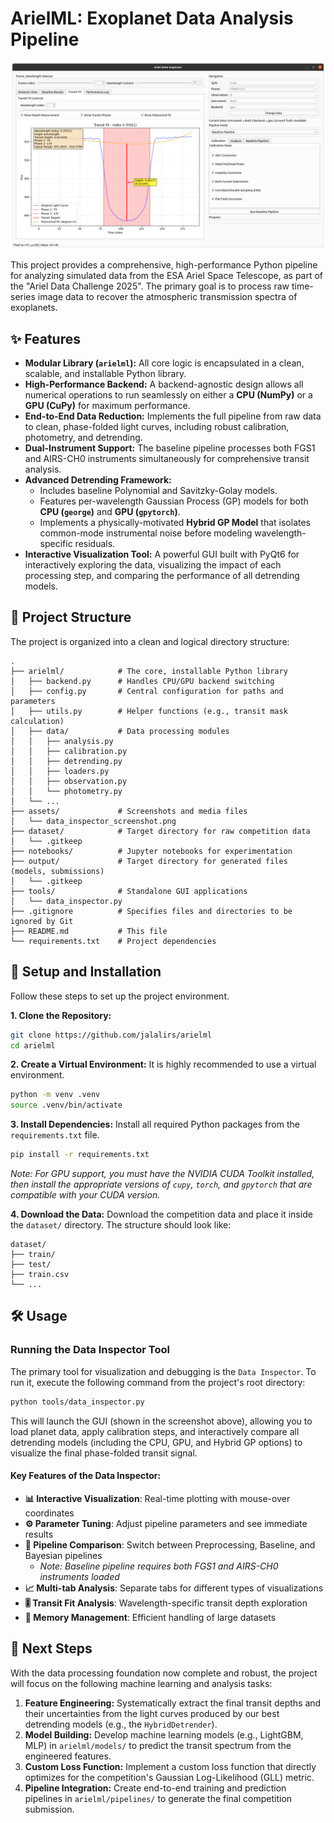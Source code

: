 # ArielML: Exoplanet Data Analysis Pipeline

![ArielML Data Inspector](assets/data_inspector_screenshot.png)

This project provides a comprehensive, high-performance Python pipeline for analyzing simulated data from the ESA Ariel Space Telescope, as part of the "Ariel Data Challenge 2025". The primary goal is to process raw time-series image data to recover the atmospheric transmission spectra of exoplanets.

## ✨ Features

* **Modular Library (`arielml`):** All core logic is encapsulated in a clean, scalable, and installable Python library.
* **High-Performance Backend:** A backend-agnostic design allows all numerical operations to run seamlessly on either a **CPU (NumPy)** or a **GPU (CuPy)** for maximum performance.
* **End-to-End Data Reduction:** Implements the full pipeline from raw data to clean, phase-folded light curves, including robust calibration, photometry, and detrending.
* **Dual-Instrument Support:** The baseline pipeline processes both FGS1 and AIRS-CH0 instruments simultaneously for comprehensive transit analysis.
* **Advanced Detrending Framework:**
    * Includes baseline Polynomial and Savitzky-Golay models.
    * Features per-wavelength Gaussian Process (GP) models for both **CPU (`george`)** and **GPU (`gpytorch`)**.
    * Implements a physically-motivated **Hybrid GP Model** that isolates common-mode instrumental noise before modeling wavelength-specific residuals.
* **Interactive Visualization Tool:** A powerful GUI built with PyQt6 for interactively exploring the data, visualizing the impact of each processing step, and comparing the performance of all detrending models.

## 📂 Project Structure

The project is organized into a clean and logical directory structure:

```plaintext
.
├── arielml/            # The core, installable Python library
│   ├── backend.py      # Handles CPU/GPU backend switching
│   ├── config.py       # Central configuration for paths and parameters
│   ├── utils.py        # Helper functions (e.g., transit mask calculation)
│   ├── data/           # Data processing modules
│   │   ├── analysis.py
│   │   ├── calibration.py
│   │   ├── detrending.py
│   │   ├── loaders.py
│   │   ├── observation.py
│   │   └── photometry.py
│   └── ...
├── assets/             # Screenshots and media files
│   └── data_inspector_screenshot.png
├── dataset/            # Target directory for raw competition data
│   └── .gitkeep
├── notebooks/          # Jupyter notebooks for experimentation
├── output/             # Target directory for generated files (models, submissions)
│   └── .gitkeep
├── tools/              # Standalone GUI applications
│   └── data_inspector.py
├── .gitignore          # Specifies files and directories to be ignored by Git
├── README.md           # This file
└── requirements.txt    # Project dependencies
```

## 🚀 Setup and Installation

Follow these steps to set up the project environment.

**1. Clone the Repository:**

```bash
git clone https://github.com/jalalirs/arielml
cd arielml
```

**2. Create a Virtual Environment:**
It is highly recommended to use a virtual environment.

```bash
python -m venv .venv
source .venv/bin/activate
```

**3. Install Dependencies:**
Install all required Python packages from the `requirements.txt` file.

```bash
pip install -r requirements.txt
```

*Note: For GPU support, you must have the NVIDIA CUDA Toolkit installed, then install the appropriate versions of `cupy`, `torch`, and `gpytorch` that are compatible with your CUDA version.*

**4. Download the Data:**
Download the competition data and place it inside the `dataset/` directory. The structure should look like:

```
dataset/
├── train/
├── test/
├── train.csv
└── ...
```

## 🛠️ Usage

### Running the Data Inspector Tool

The primary tool for visualization and debugging is the `Data Inspector`. To run it, execute the following command from the project's root directory:

```bash
python tools/data_inspector.py
```

This will launch the GUI (shown in the screenshot above), allowing you to load planet data, apply calibration steps, and interactively compare all detrending models (including the CPU, GPU, and Hybrid GP options) to visualize the final phase-folded transit signal.

#### Key Features of the Data Inspector:
- **📊 Interactive Visualization**: Real-time plotting with mouse-over coordinates
- **⚙️ Parameter Tuning**: Adjust pipeline parameters and see immediate results
- **🔄 Pipeline Comparison**: Switch between Preprocessing, Baseline, and Bayesian pipelines
  - *Note: Baseline pipeline requires both FGS1 and AIRS-CH0 instruments loaded*
- **📈 Multi-tab Analysis**: Separate tabs for different types of visualizations
- **🎚️ Transit Fit Analysis**: Wavelength-specific transit depth exploration
- **💾 Memory Management**: Efficient handling of large datasets

## 🔮 Next Steps

With the data processing foundation now complete and robust, the project will focus on the following machine learning and analysis tasks:

1.  **Feature Engineering:** Systematically extract the final transit depths and their uncertainties from the light curves produced by our best detrending models (e.g., the `HybridDetrender`).
2.  **Model Building:** Develop machine learning models (e.g., LightGBM, MLP) in `arielml/models/` to predict the transit spectrum from the engineered features.
3.  **Custom Loss Function:** Implement a custom loss function that directly optimizes for the competition's Gaussian Log-Likelihood (GLL) metric.
4.  **Pipeline Integration:** Create end-to-end training and prediction pipelines in `arielml/pipelines/` to generate the final competition submission.
